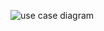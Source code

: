 ![use case diagram](https://github.com/nguyensjsu/team281-starburst/blob/master/Documentation/UserRegistration/UseCase%20Diagram0.png)
